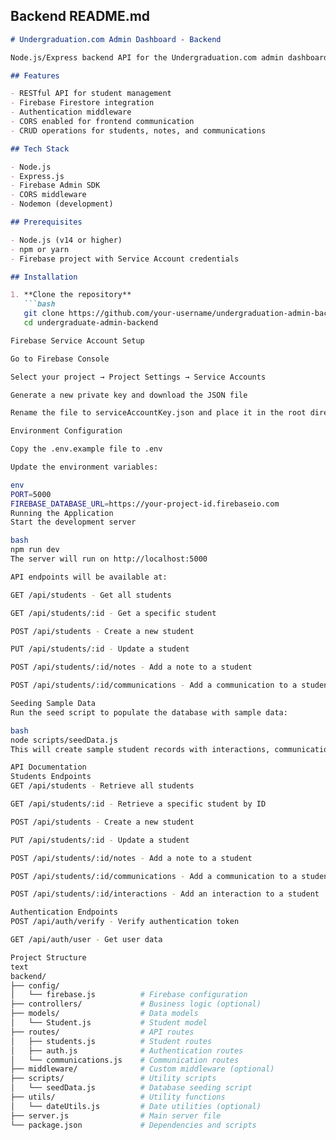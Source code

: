 
## Backend README.md

```markdown
# Undergraduation.com Admin Dashboard - Backend

Node.js/Express backend API for the Undergraduation.com admin dashboard.

## Features

- RESTful API for student management
- Firebase Firestore integration
- Authentication middleware
- CORS enabled for frontend communication
- CRUD operations for students, notes, and communications

## Tech Stack

- Node.js
- Express.js
- Firebase Admin SDK
- CORS middleware
- Nodemon (development)

## Prerequisites

- Node.js (v14 or higher)
- npm or yarn
- Firebase project with Service Account credentials

## Installation

1. **Clone the repository**
   ```bash
   git clone https://github.com/your-username/undergraduation-admin-backend.git
   cd undergraduate-admin-backend

Firebase Service Account Setup

Go to Firebase Console

Select your project → Project Settings → Service Accounts

Generate a new private key and download the JSON file

Rename the file to serviceAccountKey.json and place it in the root directory

Environment Configuration

Copy the .env.example file to .env

Update the environment variables:

env
PORT=5000
FIREBASE_DATABASE_URL=https://your-project-id.firebaseio.com
Running the Application
Start the development server

bash
npm run dev
The server will run on http://localhost:5000

API endpoints will be available at:

GET /api/students - Get all students

GET /api/students/:id - Get a specific student

POST /api/students - Create a new student

PUT /api/students/:id - Update a student

POST /api/students/:id/notes - Add a note to a student

POST /api/students/:id/communications - Add a communication to a student

Seeding Sample Data
Run the seed script to populate the database with sample data:

bash
node scripts/seedData.js
This will create sample student records with interactions, communications, and notes

API Documentation
Students Endpoints
GET /api/students - Retrieve all students

GET /api/students/:id - Retrieve a specific student by ID

POST /api/students - Create a new student

PUT /api/students/:id - Update a student

POST /api/students/:id/notes - Add a note to a student

POST /api/students/:id/communications - Add a communication to a student

POST /api/students/:id/interactions - Add an interaction to a student

Authentication Endpoints
POST /api/auth/verify - Verify authentication token

GET /api/auth/user - Get user data

Project Structure
text
backend/
├── config/
│   └── firebase.js          # Firebase configuration
├── controllers/             # Business logic (optional)
├── models/                  # Data models
│   └── Student.js           # Student model
├── routes/                  # API routes
│   ├── students.js          # Student routes
│   ├── auth.js              # Authentication routes
│   └── communications.js    # Communication routes
├── middleware/              # Custom middleware (optional)
├── scripts/                 # Utility scripts
│   └── seedData.js          # Database seeding script
├── utils/                   # Utility functions
│   └── dateUtils.js         # Date utilities (optional)
├── server.js                # Main server file
└── package.json             # Dependencies and scripts
